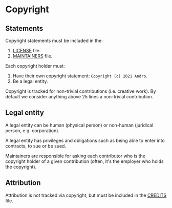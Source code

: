 <!-- SPDX-License-Identifier: MIT -->

# Copyright

## Statements

Copyright statements must be included in the:

1. [LICENSE](https://github.com/CMihai99/andro/blob/main/LICENSE) file.
1. [MAINTAINERS](https://github.com/CMihai99/andro/blob/main/MAINTAINERS.md) file.

Each copyright holder must:

1. Have their own copyright statement: ``Copyright (c) 2021 Andro``.
1. Be a legal entity.

Copyright is tracked for non-trivial contributions (i.e. creative work).
By default we consider anything above 25 lines a non-trivial contribution.

## Legal entity

A legal entity can be human (physical person)
or non-human (juridical person, e.g. corporation).

A legal entity has privileges and obligations such
as being able to enter into contracts, to sue or be sued.

Maintainers are responsible for asking each contributor who is the copyright holder of a given contribution
(often, it's the employer who holds the copyright).

## Attribution

Attribution is not tracked via copyright,
but must be included in the [CREDITS](https://github.com/CMihai99/andro/blob/main/CREDITS.md) file.